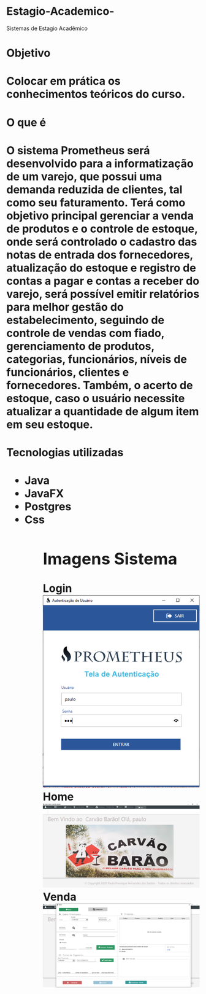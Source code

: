 # Estagio-Academico-
Sistemas de Estagio Acadêmico 

<h1>Objetivo<h1/>
  Colocar em prática os conhecimentos teóricos do curso.
<h1>O que é<h1>
 <p> O sistema Prometheus será desenvolvido para a informatização de um varejo, que possui uma demanda reduzida de clientes, tal como seu faturamento. Terá como objetivo principal gerenciar a venda de produtos e o controle de estoque, onde será controlado o cadastro das notas de entrada dos fornecedores, atualização do estoque e registro de contas a pagar e contas a receber do varejo, será possível emitir relatórios para melhor gestão do estabelecimento, seguindo de controle de vendas com fiado, gerenciamento de produtos, categorias, funcionários, níveis de funcionários, clientes e fornecedores. Também, o acerto de estoque, caso o usuário necessite atualizar a quantidade de algum item em seu estoque.
  </p>
 <h1>Tecnologias utilizadas<h1>
   <ul>
  <li>Java</li>
  <li>JavaFX</li>
  <li>Postgres
   <li>Css
  <ul>
    <h2>Imagens Sistema</h2>
    Login
    <img src="https://github.com/PauloFH99/Estagio-Academico/blob/master/src/estagiocarvaobarao/ui/icons/Tela.PNG"/>
    <br>
     Home
    <img src="https://github.com/PauloFH99/Estagio-Academico/blob/master/src/estagiocarvaobarao/ui/icons/Home.PNG"/>
     <br>
     Venda
    <img src="https://github.com/PauloFH99/Estagio-Academico/blob/master/src/estagiocarvaobarao/ui/icons/Venda.PNG"/>
    
  

